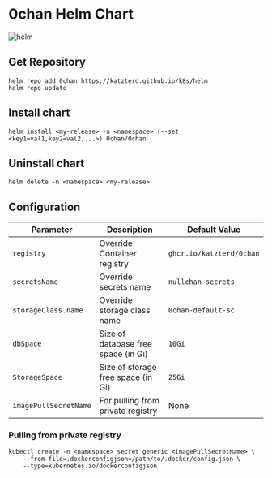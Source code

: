 # 0chan Helm Chart
![helm](https://img.shields.io/github/actions/workflow/status/katzterd/0chan/helm_build.yml?label=helm&logo=helm&style=for-the-badge)

## Get Repository

```console
helm repo add 0chan https://katzterd.github.io/k8s/helm
helm repo update
```

## Install chart

```console
helm install <my-release> -n <namespace> (--set <key1=val1,key2=val2,...>) 0chan/0chan
```

## Uninstall chart

```console
helm delete -n <namespace> <my-release>
```

## Configuration

| Parameter                                 | Description                                   | Default Value                                           |
|-------------------------------------------|-----------------------------------------------|---------------------------------------------------------|
|`registry`                                 | Override Container registry                   | `ghcr.io/katzterd/0chan`                                |
|`secretsName`                              | Override secrets name                         | `nullchan-secrets`                                      |
|`storageClass.name`                        | Override storage class name                   | `0chan-default-sc`                                      |
|`dbSpace`                                  | Size of database free space (in Gi)           | `10Gi`                                                  |
|`StorageSpace`                             | Size of storage free space (in Gi)            | `25Gi`                                                  |
|`imagePullSecretName`                      | For pulling from private registry             | None                                                    |


### Pulling from private registry
```console
kubectl create -n <namespace> secret generic <imagePullSecretName> \ 
    --from-file=.dockerconfigjson=/path/to/.docker/config.json \
    --type=kubernetes.io/dockerconfigjson
```
